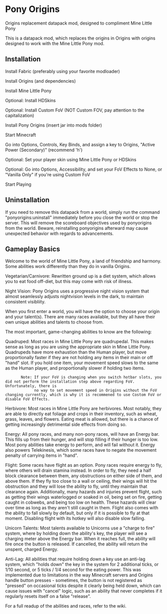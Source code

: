 # Pony Origins

Origins replacement datapack mod, designed to compliment Mine Little Pony

This is a datapack mod, which replaces the origins in Origins with origins designed to work with the Mine Little Pony mod.

## Installation

Install Fabric (preferably using your favorite modloader)
 
Install Origins (and dependencies)
 
Install Mine Little Pony
 
Optional: Install HDSkins
 
Optional: Install Custom FoV (NOT Custom FOV, pay attention to the capitalization)
 
Install Pony Origins (insert jar into mods folder)
 
Start Minecraft
 
Go into Options, Controls, Key Binds, and assign a key to Origins, "Active Power (Secondary)" (recommend 'h')
 
Optional: Set your player skin using Mine Little Pony or HDSkins
 
Optional: Go into Options, Accessibility, and set your FoV Effects to None, or "Vanilla Only" if you're using Custom FoV
 
Start Playing

## Uninstallation

If you need to remove this datapack from a world, simply run the command "ponyorigins:uninstall" immediately before you close the world or stop the server.
This will remove the scoreboard objectives used by ponyorigins from the world. Beware, reinstalling ponyorigins afterward may cause unexpected behavior with regards to advancements.

## Gameplay Basics

Welcome to the world of Mine Little Pony, a land of friendship and harmony. Some abilities work differently than they do in vanilla Origins.

Vegetarian/Carnivore: Rewritten ground up is a diet system, which allows you to eat food off-diet, but this may come with risk of illness.

Night Vision: Pony Origins uses a progressive night vision system that almost seamlessly adjusts nightvision levels in the dark, to maintain consistent visibliity.

When you first enter a world, you will have the option to choose your origin and your talent(s). There are many races available, but they all have their own unique abilities and talents to choose from.

The most important, game-changing abilities to know are the following:

Quadruped: Most races in Mine Little Pony are quadrupedal. This makes sense as long as you are using the appropriate skin in Mine Little Pony.
           Quadrupeds have more exhaustion than the Human player, but move proportionally faster if they are not holding any items in their main or off "hand" slot.
           If you hold one item, your movement speed slows to the same as the Human player, and proportionally slower if holding two items.

           Note: If your FoV is changing when you switch hotbar slots, you did not perform the installation step above regarding FoV. Unfortunately, there is 
                 no way to set movement speed in Origins without the FoV changing currently, which is why it is recommened to use Costom FoV or disable FoV Effects.

Herbivore: Most races in Mine Little Pony are herbivores. Most notably, they are able to directly eat foliage and crops in their inventory, such as wheat, grass, 
           leaves, and flowers. Eating meat is allowed, but there is a chance of getting increasingly detrimental side effects from doing so.

Energy: All pony races, and many non-pony races, will have an Energy bar. This fills up from their hunger, and will stop filling if their hunger is too low. Most 
        pony abilities take energy to perform, and will fail without it. Energy also powers Telekinesis, which some races have to negate the movement penalty
        of carrying items in "hand".

Flight: Some races have flight as an option. Pony races require energy to fly, where others will drain stamina instead. In order to fly, they need a half block
        clearance between them, any obstructions on either side of them, and above them. If they fly too close to a wall or ceiling, their wings will hit the
        obstruction and they will lose the ability to fly, until they maintain that clearance again. Additionally, many hazards and injuries prevent flight, such as
        getting their wings waterlogged or soaked in oil, being set on fire, getting caught in cobwebs, and being too low on health. These hazards will clear
        over time as long as they aren't still caught in them. Flight also comes with the ability to fall slowly by default, but only if it is possible to fly at
        that moment. Disabling flight with its hotkey will also disable slow falling.

Unicorn Talents: Most talents available to Unicorns use a "charge to fire" system, where by holding down the ability's key, the player will see a charging meter above
                 the Energy bar. When it reaches full, the ability will fire once the button is released. If cancelled, the ability will return the unspent, charged Energy.

Anti-Lag: All abilities that require holding down a key use an anti-lag system, which "holds down" the key in the system for 2 additional ticks, or 1/10 second, or 5 ticks / 1/4 second for the eating power.
          This was implemented due to limitations in the way Minecraft servers and Origins handle button presses - sometimes, the button is not registered as 
          "pressed" on occasional ticks despite it clearly being held down, which can cause issues with "cancel" logic, such as an ability that never completes if 
          it regularly resets itself on a false "release".

For a full readup of the abilities and races, refer to the wiki.
